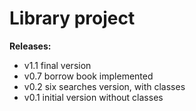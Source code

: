 # Library project

**Releases:**
- v1.1 final version
- v0.7 borrow book implemented
- v0.2 six searches version, with classes
- v0.1 initial version without classes
